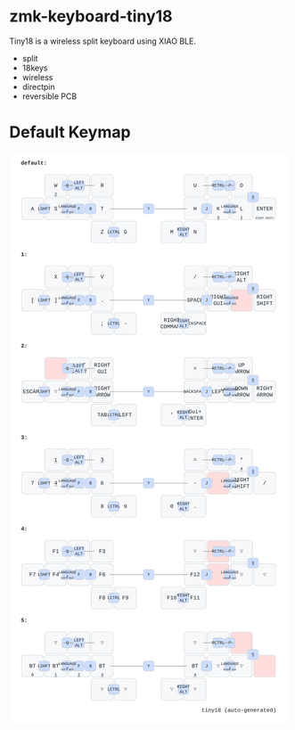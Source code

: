 # zmk-keyboard-tiny18

Tiny18 is a wireless split keyboard using XIAO BLE.

- split
- 18keys
- wireless
- directpin
- reversible PCB

# Default Keymap

![tiny18 keymap](keymap-drawer/tiny18.svg)
